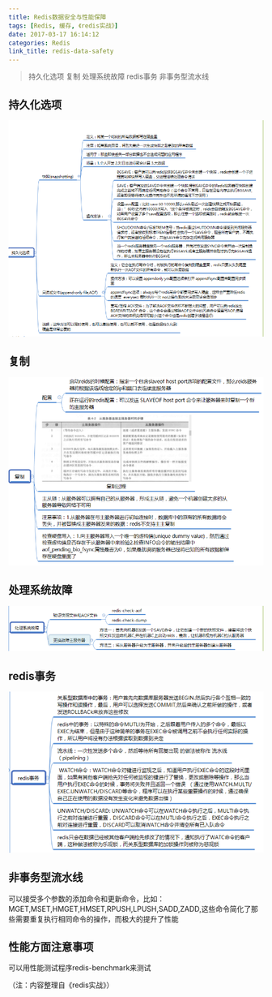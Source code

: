 ```yaml
---
title: Redis数据安全与性能保障
tags: [Redis, 缓存, 《redis实战》]
date: 2017-03-17 16:14:12
categories: Redis
link_title: redis-data-safety
---
```

> 持久化选项 复制 处理系统故障 redis事务 非事务型流水线

<!-- more -->

## 持久化选项
![01](redis-data-safety/01.png)
## 复制
![02](redis-data-safety/02.png)
## 处理系统故障
![03](redis-data-safety/03.png)
## redis事务
![04](redis-data-safety/04.png)
## 非事务型流水线
可以接受多个参数的添加命令和更新命令，比如：MGET,MSET,HMGET,HMSET,RPUSH,LPUSH,SADD,ZADD,这些命令简化了那些需要重复执行相同命令的操作，而极大的提升了性能
## 性能方面注意事项
可以用性能测试程序redis-benchmark来测试

（注：内容整理自《redis实战》）